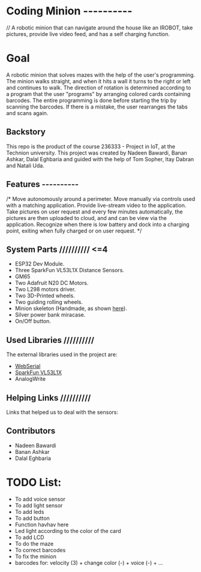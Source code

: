 # Coding Minion ----------
// A robotic minion that can navigate around the house like an IROBOT, take pictures, provide live video feed, and has a self charging function.

# Goal 
A robotic minion that solves mazes with the help of the user's programming. The minion walks straight, and when it hits a wall it turns to the right or left and continues to walk. The direction of rotation is determined according to a program that the user "programs" by arranging colored cards containing barcodes. The entire programming is done before starting the trip by scanning the barcodes. If there is a mistake, the user rearranges the tabs and scans again.

## Backstory
This repo is the product of the course 236333 - Project in IoT, at the Technion university. This project was created by Nadeen Bawardi, Banan Ashkar, Dalal Eghbaria and guided with the help of Tom Sopher, Itay Dabran and Natali Uda.

## Features ----------
/* Move autonomously around a perimeter.
Move manually via controls used with a matching application.
Provide live-stream video to the application.
Take pictures on user request and every few minutes automatically, the pictures are then uploaded to cloud, and and can be view via the application.
Recognize when there is low battery and dock into a charging point, exiting when fully charged or on user request.
*/

## System Parts ////////// <=4
* ESP32 Dev Module.
* Three SparkFun VL53L1X Distance Sensors.
* GM65
* Two Adafruit N20 DC Motors.
* Two L298 motors driver.
* Two 3D-Printed wheels.
* Two guiding rolling wheels.
* Minion skeleton (Handmade, as shown [here](https://www.youtube.com/watch?v=xytOwOuyp5M)).
* Silver power bank miracase.
* On/Off button.

## Used Libraries //////////
The external libraries used in the project are:
* [WebSerial](https://randomnerdtutorials.com/esp32-webserial-library/)
* [SparkFun VL53L1X](https://github.com/sparkfun/SparkFun_VL53L1X_Arduino_Library)
* AnalogWrite

## Helping Links //////////
Links that helped us to deal with the sensors:


## Contributors
* Nadeen Bawardi
* Banan Ashkar
* Dalal Eghbaria


# TODO List: 
- To add voice sensor
- To add light sensor
- To add leds
- To add button
- Function havhav here
- Led light according to the color of the card
- To add LCD
- To do the maze
- To correct barcodes
- To fix the minion
- barcodes for: velocity (3) + change color (-) + voice (-) + ...


